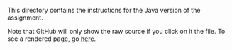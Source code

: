 This directory contains the instructions for the Java version of the assignment. 

Note that GitHub will only show the raw source if you click on it the file.
To see a rendered page, go [here](https://htmlpreview.github.io/?https://github.com/cschatz/random-art/blob/main/assignment/Random-Art.html).
